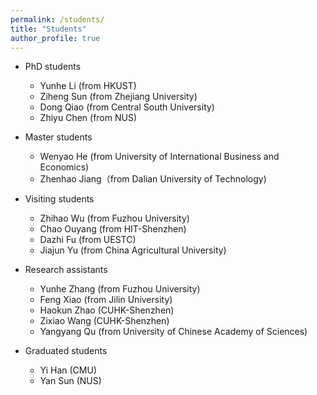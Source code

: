 ```yaml
---
permalink: /students/
title: "Students"
author_profile: true
---
```


- PhD students
	- Yunhe Li (from HKUST)
	- Ziheng Sun (from Zhejiang University)
	- Dong Qiao (from Central South University)
  	- Zhiyu Chen (from NUS)

- Master students
	- Wenyao He (from University of International Business and Economics)
	- Zhenhao Jiang（from Dalian University of Technology)

- Visiting students
	- Zhihao Wu (from Fuzhou University)
	- Chao Ouyang (from HIT-Shenzhen)
	- Dazhi Fu (from UESTC)
 	- Jiajun Yu (from China Agricultural University) 

- Research assistants
	- Yunhe Zhang (from Fuzhou University)
	- Feng Xiao (from Jilin University)
	- Haokun Zhao (CUHK-Shenzhen)
	- Zixiao Wang (CUHK-Shenzhen)
 	- Yangyang Qu (from University of Chinese Academy of Sciences) 

- Graduated students
	- Yi Han (CMU)
 	- Yan Sun (NUS)
